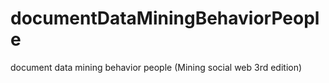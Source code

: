 # documentDataMiningBehaviorPeople
document data mining behavior people (Mining social web 3rd edition)
